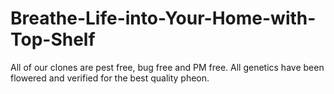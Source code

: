 # Breathe-Life-into-Your-Home-with-Top-Shelf
All of our clones are pest free, bug free and PM free. All genetics have been flowered and verified for the best quality pheon.
